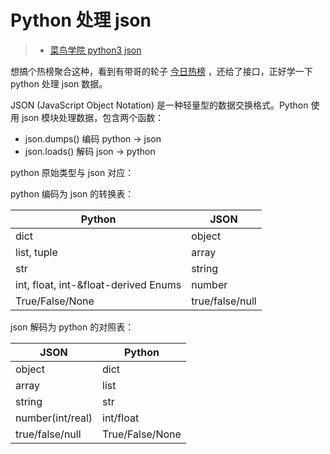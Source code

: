 # Python 处理 json

> - [菜鸟学院 python3 json](https://www.runoob.com/python3/python3-json.html)

想搞个热榜聚合这种，看到有带哥的轮子 [今日热榜](https://github.com/tophubs/TopList) ，还给了接口，正好学一下 python 处理 json 数据。

JSON (JavaScript Object Notation) 是一种轻量型的数据交换格式。Python 使用 json 模块处理数据，包含两个函数：

- json.dumps() 编码 python -> json
- json.loads() 解码 json -> python

python 原始类型与 json 对应：

python 编码为 json 的转换表：

| Python                               | JSON            |
| ------------------------------------ | --------------- |
| dict                                 | object          |
| list, tuple                          | array           |
| str                                  | string          |
| int, float, int-&float-derived Enums | number          |
| True/False/None                      | true/false/null |

json 解码为 python 的对照表：

| JSON             | Python          |
| ---------------- | --------------- |
| object           | dict            |
| array            | list            |
| string           | str             |
| number(int/real) | int/float       |
| true/false/null  | True/False/None |
